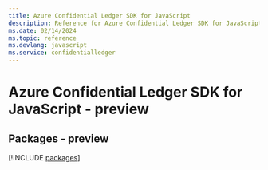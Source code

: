 ```yaml
---
title: Azure Confidential Ledger SDK for JavaScript
description: Reference for Azure Confidential Ledger SDK for JavaScript
ms.date: 02/14/2024
ms.topic: reference
ms.devlang: javascript
ms.service: confidentialledger
---
```

# Azure Confidential Ledger SDK for JavaScript - preview
## Packages - preview
[!INCLUDE [packages](confidential-ledger-index.md)]